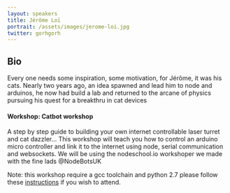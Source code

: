 ```yaml
---
layout: speakers
title: Jérôme Loï
portrait: /assets/images/jerome-loi.jpg
twitter: gorhgorh
---
```


## Bio
Every one needs some inspiration, some motivation, for Jérôme, it was his cats. Nearly two years ago, an idea spawned and lead him to node and arduinos, he now had build a lab and returned to the arcane of physics pursuing his quest for a breakthru in cat devices

#### Workshop: Catbot workshop

A step by step guide to building your own internet controllable laser turret and cat dazzler... This workshop will teach you how to control an arduino micro controller and link it to the internet using node, serial communication and websockets. We will be using the nodeschool.io workshoper we made with the fine lads @NodeBotsUK


Note: this workshop require a gcc toolchain and python 2.7 please follow these [instructions](https://github.com/gorhgorh/wenode-nodebots-workshop/blob/master/preReq.md) if you wish to attend. 
